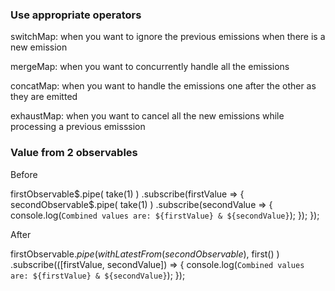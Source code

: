 ### Use appropriate operators

switchMap: when you want to ignore the previous emissions when there is a new emission

mergeMap: when you want to concurrently handle all the emissions

concatMap: when you want to handle the emissions one after the other as they are emitted

exhaustMap: when you want to cancel all the new emissions while processing a previous emisssion


### Value from 2 observables
Before

firstObservable$.pipe(
   take(1)
)
.subscribe(firstValue => {
    secondObservable$.pipe(
        take(1)
    )
    .subscribe(secondValue => {
        console.log(`Combined values are: ${firstValue} & ${secondValue}`);
    });
});

After

firstObservable$.pipe(
    withLatestFrom(secondObservable$),
    first()
)
.subscribe(([firstValue, secondValue]) => {
    console.log(`Combined values are: ${firstValue} & ${secondValue}`);
});
